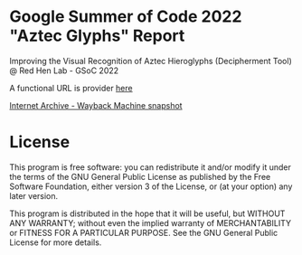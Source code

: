 
# Google Summer of Code 2022 "Aztec Glyphs" Report

Improving the Visual Recognition of Aztec Hieroglyphs (Decipherment Tool) @ Red Hen Lab - GSoC 2022

A functional URL is provider [here](https://aztecglyphrecognition.herokuapp.com)

[Internet Archive - Wayback Machine snapshot](https://web.archive.org/web/20220901011251/https://aztecglyphrecognition.herokuapp.com/)

# License

This program is free software: you can redistribute it and/or modify it under the terms of the GNU General Public License as published by the Free Software Foundation, either version 3 of the License, or (at your option) any later version.

This program is distributed in the hope that it will be useful, but WITHOUT ANY WARRANTY; without even the implied warranty of MERCHANTABILITY or FITNESS FOR A PARTICULAR PURPOSE. See the GNU General Public License for more details.
